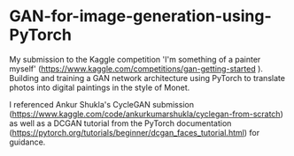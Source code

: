 # GAN-for-image-generation-using-PyTorch
 My submission to the Kaggle competition 'I'm something of a painter myself' (https://www.kaggle.com/competitions/gan-getting-started ). Building and training a GAN network architecture using PyTorch to translate photos into digital paintings in the style of Monet. 

 I referenced Ankur Shukla's CycleGAN submission (https://www.kaggle.com/code/ankurkumarshukla/cyclegan-from-scratch) as well as a DCGAN tutorial from the PyTorch documentation (https://pytorch.org/tutorials/beginner/dcgan_faces_tutorial.html) for guidance. 

